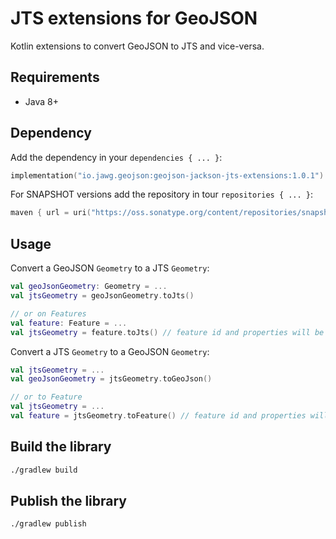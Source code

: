 # JTS extensions for GeoJSON

Kotlin extensions to convert GeoJSON to JTS and vice-versa.

## Requirements
* Java 8+

## Dependency

Add the dependency in your ```dependencies { ... }```:
```kotlin
implementation("io.jawg.geojson:geojson-jackson-jts-extensions:1.0.1")
```

For SNAPSHOT versions add the repository in tour ```repositories { ... }```:
```kotlin
maven { url = uri("https://oss.sonatype.org/content/repositories/snapshots") }
```

## Usage
Convert a GeoJSON ```Geometry``` to a JTS `Geometry`:
```kotlin
val geoJsonGeometry: Geometry = ...
val jtsGeometry = geoJsonGeometry.toJts()

// or on Features
val feature: Feature = ...
val jtsGeometry = feature.toJts() // feature id and properties will be stored in userData
```

Convert a JTS `Geometry` to a GeoJSON ```Geometry```:
```kotlin
val jtsGeometry = ...
val geoJsonGeometry = jtsGeometry.toGeoJson()

// or to Feature
val jtsGeometry = ...
val feature = jtsGeometry.toFeature() // feature id and properties will be retrieved from userData

```

## Build the library

```bash
./gradlew build
```

## Publish the library
```bash
./gradlew publish
```
